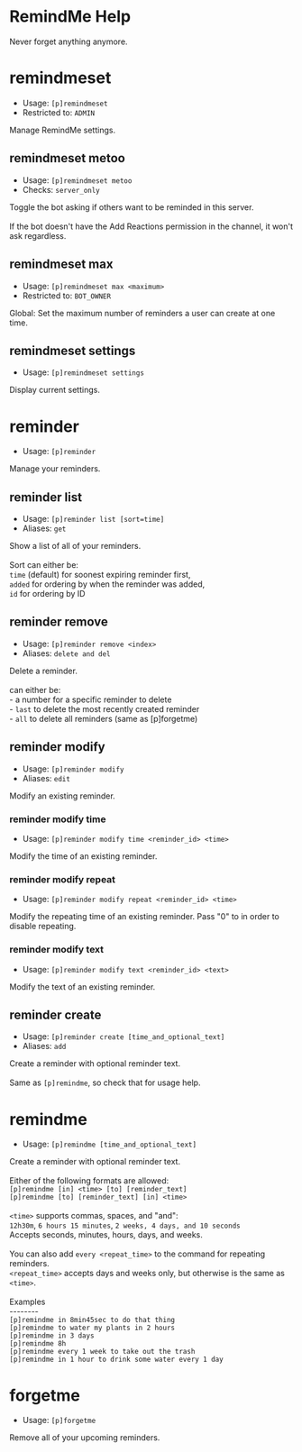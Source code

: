 # RemindMe Help

Never forget anything anymore.

# remindmeset
 - Usage: `[p]remindmeset `
 - Restricted to: `ADMIN`

Manage RemindMe settings.

## remindmeset metoo
 - Usage: `[p]remindmeset metoo `
 - Checks: `server_only`

Toggle the bot asking if others want to be reminded in this server.<br/><br/>If the bot doesn't have the Add Reactions permission in the channel, it won't ask regardless.

## remindmeset max
 - Usage: `[p]remindmeset max <maximum> `
 - Restricted to: `BOT_OWNER`

Global: Set the maximum number of reminders a user can create at one time.

## remindmeset settings
 - Usage: `[p]remindmeset settings `

Display current settings.

# reminder
 - Usage: `[p]reminder `

Manage your reminders.

## reminder list
 - Usage: `[p]reminder list [sort=time] `
 - Aliases: `get`

Show a list of all of your reminders.<br/><br/>Sort can either be:<br/>`time` (default) for soonest expiring reminder first,<br/>`added` for ordering by when the reminder was added,<br/>`id` for ordering by ID

## reminder remove
 - Usage: `[p]reminder remove <index> `
 - Aliases: `delete and del`

Delete a reminder.<br/><br/><index> can either be:<br/>- a number for a specific reminder to delete<br/>- `last` to delete the most recently created reminder<br/>- `all` to delete all reminders (same as [p]forgetme)

## reminder modify
 - Usage: `[p]reminder modify `
 - Aliases: `edit`

Modify an existing reminder.

### reminder modify time
 - Usage: `[p]reminder modify time <reminder_id> <time> `

Modify the time of an existing reminder.

### reminder modify repeat
 - Usage: `[p]reminder modify repeat <reminder_id> <time> `

Modify the repeating time of an existing reminder. Pass "0" to <time> in order to disable repeating.

### reminder modify text
 - Usage: `[p]reminder modify text <reminder_id> <text> `

Modify the text of an existing reminder.

## reminder create
 - Usage: `[p]reminder create [time_and_optional_text] `
 - Aliases: `add`

Create a reminder with optional reminder text.<br/><br/>Same as `[p]remindme`, so check that for usage help.

# remindme
 - Usage: `[p]remindme [time_and_optional_text] `

Create a reminder with optional reminder text.<br/><br/>Either of the following formats are allowed:<br/>`[p]remindme [in] <time> [to] [reminder_text]`<br/>`[p]remindme [to] [reminder_text] [in] <time>`<br/><br/>`<time>` supports commas, spaces, and "and":<br/>`12h30m`, `6 hours 15 minutes`, `2 weeks, 4 days, and 10 seconds`<br/>Accepts seconds, minutes, hours, days, and weeks.<br/><br/>You can also add `every <repeat_time>` to the command for repeating reminders.<br/>`<repeat_time>` accepts days and weeks only, but otherwise is the same as `<time>`.<br/><br/>Examples<br/>--------<br/>`[p]remindme in 8min45sec to do that thing`<br/>`[p]remindme to water my plants in 2 hours`<br/>`[p]remindme in 3 days`<br/>`[p]remindme 8h`<br/>`[p]remindme every 1 week to take out the trash`<br/>`[p]remindme in 1 hour to drink some water every 1 day`

# forgetme
 - Usage: `[p]forgetme `

Remove all of your upcoming reminders.

